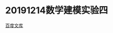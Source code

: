 # 20191214数学建模实验四
[百度文库](https://www.baidu.com/link?url=SvAxK6-59_heSN7wo33wLfrH2pdNbSHBD66qcvJEvXjZNr9VVNa2acsBHkBxx2apDapsyrjlkd5XB7whXp6P3eT73LLOvJIvJAeQjVuAnpG&wd=&eqid=b7f82df4000501fb000000035df4c0b5)
